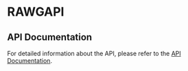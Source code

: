 # RAWGAPI

## API Documentation

For detailed information about the API, please refer to the [API Documentation](https://web.postman.co/workspace/291207d5-1073-4eda-b783-3fd9231b4116/documentation/36297486-69b30f7b-02d7-46d6-b7b5-4de74bf9334a).
